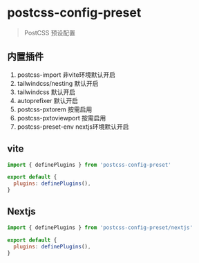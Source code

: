 # postcss-config-preset

> PostCSS 预设配置

## 内置插件

1. postcss-import 非vite环境默认开启
2. tailwindcss/nesting 默认开启
3. tailwindcss 默认开启
4. autoprefixer 默认开启
5. postcss-pxtorem 按需启用
6. postcss-pxtoviewport 按需启用
7. postcss-preset-env nextjs环境默认开启

## vite

```js
import { definePlugins } from 'postcss-config-preset'

export default {
  plugins: definePlugins(),
}
```

## Nextjs

```js
import { definePlugins } from 'postcss-config-preset/nextjs'

export default {
  plugins: definePlugins(),
}
```
